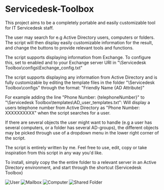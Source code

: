 # Servicedesk-Toolbox

This project aims to be a completely portable and easily customizable tool for IT Servicedesk staff.

The user may search for e.g Active Directory users, computers or folders.
The script will then display easily customizable information for the result, and change the buttons to provide relevant tools and functions.

The script supports displaying information from Exchange. To configure this, set to enabled and to your Exchange server URI in "\Servicedesk Toolbox\configs\Exchange_config.txt"

The script supports displaying any information from Active Directory and is fully customizable by editing the template files in the folder "\Servicedesk Toolbox\configs\" through the format: "Friendly Name {AD Attribute}"

For example adding the line "Phone Number: {telephoneNumber}" to "\Servicedesk Toolbox\templates\AD_user_templates.txt":
Will display a users telephone number from Active Directory as "Phone Number: XXXXXXXXXX" when the script searches for a user.


If there are several objects the user might want to handle (e.g a user has several computers, or a folder has several AD-groups), the different objects may be picked through use of a dropdown menu in the lower right corner of the script.


The script is entirely written by me.
Feel free to use, edit, copy or take inspiration from this script in any way you'd like.


To install, simply copy the the entire folder to a relevant server in an Active Directory environment, and start through the shortcut (Servicedesk Toolbox)


![User](https://user-images.githubusercontent.com/91835664/136247783-60b4af11-bcc5-4c59-8290-6b6c3e137003.png)
![Mailbox](https://user-images.githubusercontent.com/91835664/136247812-33d66ab6-7067-42fd-aeb2-8aee78c61b25.png)
![Computer](https://user-images.githubusercontent.com/91835664/136247818-78aa548f-3c9a-4f0b-a35c-a90dd9aa9f2e.png)
![Shared Folder](https://user-images.githubusercontent.com/91835664/136247828-e94b386b-dc61-4f1d-985c-e4444762532d.png)
